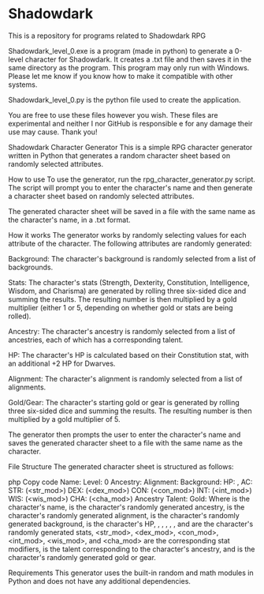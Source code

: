 # Shadowdark
This is a repository for programs related to Shadowdark RPG

Shadowdark_level_0.exe is a program (made in python) to generate a 0-level character for Shadowdark. It creates a .txt file and then saves it in the same directory as the program. This program may only run with Windows. Please let me know if you know how to make it compatible with other systems.

Shadowdark_level_0.py is the python file used to create the application.

You are free to use these files however you wish. These files are experimental and neither I nor GitHub is responsible e for any damage their use may cause.
Thank you!


Shadowdark Character Generator
This is a simple RPG character generator written in Python that generates a random character sheet based on randomly selected attributes.

How to use
To use the generator, run the rpg_character_generator.py script. The script will prompt you to enter the character's name and then generate a character sheet based on randomly selected attributes.

The generated character sheet will be saved in a file with the same name as the character's name, in a .txt format.

How it works
The generator works by randomly selecting values for each attribute of the character. The following attributes are randomly generated:

Background: The character's background is randomly selected from a list of backgrounds.

Stats: The character's stats (Strength, Dexterity, Constitution, Intelligence, Wisdom, and Charisma) are generated by rolling three six-sided dice and summing the results. The resulting number is then multiplied by a gold multiplier (either 1 or 5, depending on whether gold or stats are being rolled).

Ancestry: The character's ancestry is randomly selected from a list of ancestries, each of which has a corresponding talent.

HP: The character's HP is calculated based on their Constitution stat, with an additional +2 HP for Dwarves.

Alignment: The character's alignment is randomly selected from a list of alignments.

Gold/Gear: The character's starting gold or gear is generated by rolling three six-sided dice and summing the results. The resulting number is then multiplied by a gold multiplier of 5.

The generator then prompts the user to enter the character's name and saves the generated character sheet to a file with the same name as the character.

File Structure
The generated character sheet is structured as follows:

php
Copy code
Name: <name>
Level: 0
Ancestry: <ancestry>
Alignment: <alignment>
Background: <background>
HP: <hp>, AC:
STR: <str> (<str_mod>)
DEX: <dex> (<dex_mod>)
CON: <con> (<con_mod>)
INT: <int> (<int_mod>)
WIS: <wis> (<wis_mod>)
CHA: <cha> (<cha_mod>)
Ancestry Talent: <talent>
Gold: <gold>
Where <name> is the character's name, <ancestry> is the character's randomly generated ancestry, <alignment> is the character's randomly generated alignment, <background> is the character's randomly generated background, <hp> is the character's HP, <str>, <dex>, <con>, <int>, <wis>, and <cha> are the character's randomly generated stats, <str_mod>, <dex_mod>, <con_mod>, <int_mod>, <wis_mod>, and <cha_mod> are the corresponding stat modifiers, <talent> is the talent corresponding to the character's ancestry, and <gold> is the character's randomly generated gold or gear.

Requirements
This generator uses the built-in random and math modules in Python and does not have any additional dependencies.